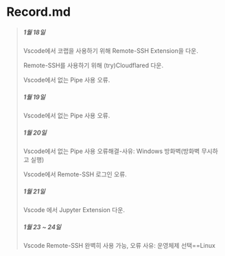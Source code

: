 # Record.md

> ##### 1월 18일
> 
> Vscode에서 코랩을 사용하기 위해 Remote-SSH Extension을 다운.
> 
> Remote-SSH를 사용하기 위해 (try)Cloudflared 다운.
> 
> Vscode에서 없는 Pipe 사용 오류.
> 
> ##### 1월 19일
> 
> Vscode에서 없는 Pipe 사용 오류.
> 
> ##### 1월 20일
> 
> Vscode에서 없는 Pipe 사용 오류해결-사유: Windows 방화벽(방화벽 무시하고 실행)
> 
> Vscode에서 Remote-SSH 로그인 오류.
> 
> ##### 1월 21일
> 
> Vscode 에서 Jupyter Extension 다운.
> 
> ##### 1월 23 ~ 24일
> 
> Vscode Remote-SSH 완벽히 사용 가능, 오류 사유: 운영체제 선택==Linux
